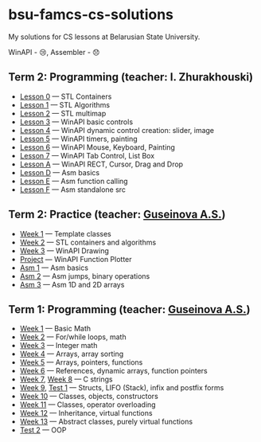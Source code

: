 # bsu-famcs-cs-solutions
My solutions for CS lessons at Belarusian State University. 

WinAPI - 😢, Assembler - 😞

## **Term 2**: Programming (teacher: I. Zhurakhouski)
  * [Lesson 0](Term2/Programming/Lesson00)  — STL Containers
  * [Lesson 1](Term2/Programming/Lesson01) — STL Algorithms
  * [Lesson 2](Term2/Programming/Lesson02) — STL multimap
  * [Lesson 3](Term2/Programming/Lesson03) — WinAPI basic controls
  * [Lesson 4](Term2/Programming/Lesson04) — WinAPI dynamic control creation: slider, image
  * [Lesson 5](Term2/Programming/Lesson05) — WinAPI timers, painting
  * [Lesson 6](Term2/Programming/Lesson06) — WinAPI Mouse, Keyboard, Painting
  * [Lesson 7](Term2/Programming/Lesson07) — WinAPI Tab Control, List Box
  * [Lesson A](Term2/Programming/Lesson0A) — WinAPI RECT, Cursor, Drag and Drop
  * [Lesson D](Term2/Programming/Lesson0D) — Asm basics
  * [Lesson E](Term2/Programming/Lesson0E) — Asm function calling
  * [Lesson F](Term2/Programming/Lesson0F) — Asm standalone src


## **Term 2**: Practice (teacher: [Guseinova A.S.](http://www.fpmi.bsu.by/main.aspx?guid=32561))
  * [Week 1](Term2/Practice/Week01) — Template classes
  * [Week 2](Term2/Practice/Week02) — STL containers and algorithms
  * [Week 3](Term2/Practice/Week03) — WinAPI Drawing
  * [Project](Term2/Practice/Project) — WinAPI Function Plotter
  * [Asm 1](Term2/Practice/Asm01) — Asm basics
  * [Asm 2](Term2/Practice/Asm02) — Asm jumps, binary operations
  * [Asm 3](Term2/Practice/Asm03) — Asm 1D and 2D arrays


## **Term 1:** Programming (teacher: [Guseinova A.S.](http://www.fpmi.bsu.by/main.aspx?guid=32561))
  * [Week 1](Term1/Week01) — Basic Math
  * [Week 2](Term1/Week02) — For/while loops, math
  * [Week 3](Term1/Week03) — Integer math
  * [Week 4](Term1/Week04) — Arrays, array sorting
  * [Week 5](Term1/Week05) — Arrays, pointers, functions
  * [Week 6](Term1/Week06) — References, dynamic arrays, function pointers
  * [Week 7](Term1/Week07), [Week 8](Term1/Week08) — C strings
  * [Week 9](Term1/Week09), [Test 1](Term1/Test1) — Structs, LIFO (Stack), infix and postfix forms
  * [Week 10](Term1/Week10) — Classes, objects, constructors
  * [Week 11](Term1/Week11) — Classes, operator overloading
  * [Week 12](Term1/Week12) — Inheritance, virtual functions
  * [Week 13](Term1/Week13) — Abstract classes, purely virtual functions
  * [Test 2](Term1/Test2)  — OOP
